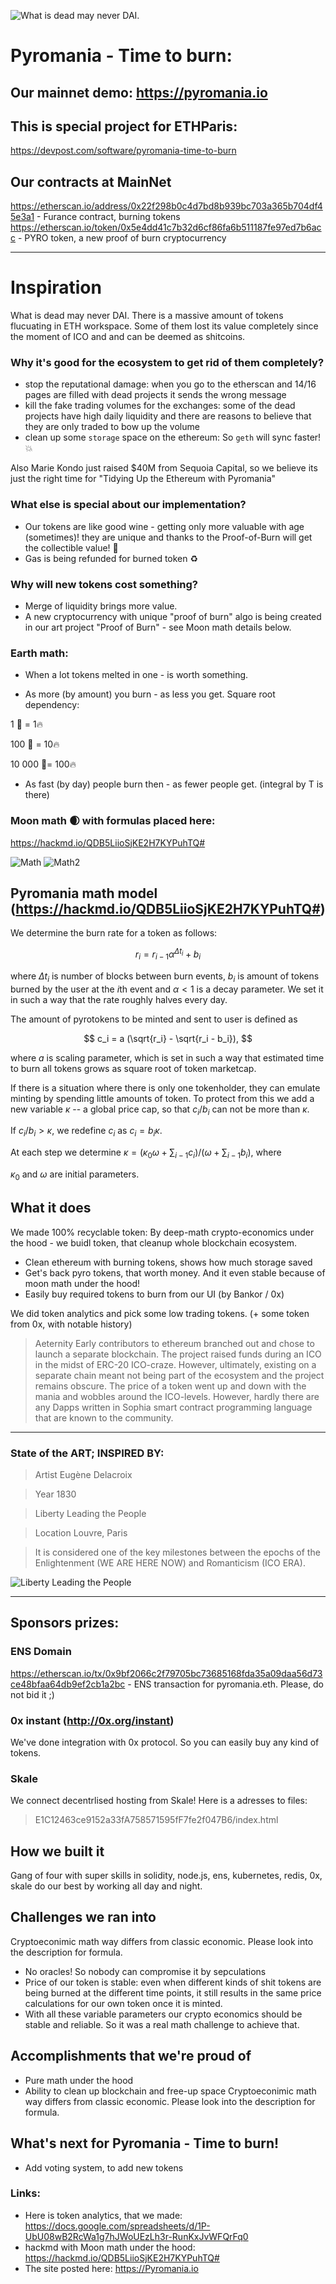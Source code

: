 ![What is dead may never DAI.
](https://github.com/zdai-io/Pyromania-ETHParis/blob/master/img/logo_pure_time_moto.jpg?raw=true "What is dead may never DAI.
")

# Pyromania - Time to burn:

## Our mainnet demo: https://pyromania.io

## This is special project for ETHParis:
https://devpost.com/software/pyromania-time-to-burn

## Our contracts at MainNet
https://etherscan.io/address/0x22f298b0c4d7bd8b939bc703a365b704df45e3a1 - Furance contract, burning tokens
https://etherscan.io/token/0x5e4dd41c7b32d6cf86fa6b511187fe97ed7b6acc - PYRO token, a new proof of burn cryptocurrency


---
# Inspiration

What is dead may never DAI. There is a massive amount of tokens flucuating in ETH workspace. Some of them lost its value completely since the moment of ICO and and can be deemed as shitcoins.

### Why it's good for the ecosystem to get rid of them completely?
- stop the reputational damage: when you go to the etherscan and 14/16 pages are filled with dead projects it sends the wrong message
- kill the fake trading volumes for the exchanges: some of the dead projects have high daily liquidity and there are reasons to believe that they are only traded to bow up the volume
- clean up some `storage` space on the ethereum: So `geth` will sync faster! 💥

Also Marie Kondo just raised $40M from Sequoia Capital, so we believe its just the right time for "Tidying Up the Ethereum with Pyromania"

### What else is special about our implementation?

- Our tokens are like good wine - getting only more valuable with age (sometimes)! they are unique and thanks to the Proof-of-Burn will get the collectible value! 🏺
- Gas is being refunded for burned token ♻️

### Why will new tokens cost something?

- Merge of liquidity brings more value.
- A new cryptocurrency with unique "proof of burn" algo is being created in our art project "Proof of Burn" - see Moon math details below.

### Earth math:

- When a lot tokens melted in one - is worth something.

- As more (by amount) you burn - as less you get.
Square root dependency:

1 🧸  = 1🔥

100 🧸 = 10🔥

10 000 🧸= 100🔥


- As fast (by day) people burn then - as fewer people get. (integral by T is there)

### Moon math 🌒 with formulas placed here:
 https://hackmd.io/QDB5LiioSjKE2H7KYPuhTQ#

![Math](https://github.com/zdai-io/Pyromania-ETHParis/blob/master/img/math2.png?raw=true "Math1")
![Math2](https://github.com/zdai-io/Pyromania-ETHParis/blob/master/img/math1.png?raw=true "Math2")



## Pyromania math model (https://hackmd.io/QDB5LiioSjKE2H7KYPuhTQ#)

We determine the burn rate for a token as follows:

$$ r_i = r_{i-1} \alpha^{\Delta t_i} + b_i$$

where $\Delta t_i$ is number of blocks between burn events, $b_i$ is amount of tokens burned by the user at the $i$th event and $\alpha \lt 1$ is a decay parameter. We set it in such a way that the rate roughly halves every day.

The amount of pyrotokens to be minted and sent to user is defined as

$$ c_i = a (\sqrt{r_i} - \sqrt{r_i - b_i}), $$

where $a$ is scaling parameter, which is set in such a way that estimated time to burn all tokens grows as square root of token marketcap.

If there is a situation where there is only one tokenholder, they can emulate minting by spending little amounts of token. To protect from this we add a new variable $\kappa$ -- a global price cap, so that $c_i/b_i$ can not be more than $\kappa$.

If $c_i/b_i > \kappa$, we redefine $c_i$ as $c_i = b_i\kappa$.

At each step we determine $\kappa = (\kappa_0 \omega + \sum_{i-1} c_i)/(\omega + \sum_{i-1} b_i)$, where

$\kappa_0$ and $\omega$ are initial parameters.

## What it does

We made 100% recyclable token: By deep-math crypto-economics under the hood - we buidl token, that cleanup whole blockchain ecosystem.

- Clean ethereum with burning tokens, shows how much storage saved
- Get's back pyro tokens, that worth money. And it even stable because of moon math under the hood!
- Easily buy required tokens to burn from our UI (by Bankor / 0x)


We did token analytics and pick some low trading tokens. (+ some token from 0x, with notable history)

> Aeternity
> Early contributors to ethereum branched out and chose to launch a separate blockchain. The project raised funds during an ICO in the midst of ERC-20 ICO-craze. However, ultimately, existing on a separate chain meant not being part of the ecosystem and the project remains obscure. The price of a token went up and down with the mania and wobbles around the ICO-levels. However, hardly there are any Dapps written in Sophia smart contract programming language that are known to the community.


---

### State of the ART; INSPIRED BY:


>Artist Eugène Delacroix

>Year 1830

>Liberty Leading the People

>Location Louvre, Paris

>It is considered one of the key milestones between the epochs of the Enlightenment (WE ARE HERE NOW) and Romanticism (ICO ERA).

![Liberty Leading the People](https://github.com/zdai-io/Pyromania-ETHParis/blob/master/img/Liberty%20Leading%20the%20People_chart.jpg?raw=true "Liberty Leading the People
")

---

## Sponsors prizes:

### ENS Domain
https://etherscan.io/tx/0x9bf2066c2f79705bc73685168fda35a09daa56d73ce48bfaa64db9ef2cb1a2bc - ENS transaction for pyromania.eth. Please, do not bid it ;)

### 0x instant (http://0x.org/instant)
We've done integration with 0x protocol. So you can easily buy any kind of tokens.

### Skale
We connect decentrlised hosting from Skale!
Here is a adresses to files:

> E1C12463ce9152a33fA758571595fF7fe2f047B6/index.html


## How we built it

Gang of four with super skills in solidity, node.js, ens, kubernetes, redis, 0x, skale do our best by working all day and night.

## Challenges we ran into

Cryptoeconimic math way differs from classic economic. Please look into the description for formula.

- No oracles! So nobody can compromise it by sepculations
- Price of our token is stable: even when different kinds of shit tokens are being burned at the different time points, it still results in the same price calculations for our own token once it is minted.
- With all these variable parameters our crypto economics should be stable and reliable. So it was a real math challenge to achieve that.

## Accomplishments that we're proud of

- Pure math under the hood
- Ability to clean up blockchain and free-up space
Cryptoeconimic math way differs from classic economic. Please look into the description for formula.



## What's next for Pyromania - Time to burn!

- Add voting system, to add new tokens

### Links:
- Here is token analytics, that we made: https://docs.google.com/spreadsheets/d/1P-UbU08wB2RcWa1g7hJWoUEzLh3r-RunKxJvWFQrFq0
- hackmd with Moon math under the hood: https://hackmd.io/QDB5LiioSjKE2H7KYPuhTQ#
- The site posted here: https://Pyromania.io
